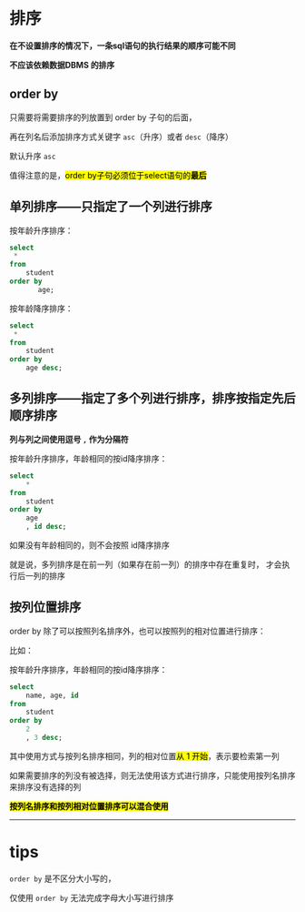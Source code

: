 # 排序

**在不设置排序的情况下，一条sql语句的执行结果的顺序可能不同**

**不应该依赖数据DBMS 的排序**

## order by

只需要将需要排序的列放置到 order by 子句的后面，

再在列名后添加排序方式关键字 `asc`（升序）或者 `desc`（降序）

默认升序 `asc` 

值得注意的是，<mark>order by子句必须位于select语句的**最后**</mark>

## 单列排序——只指定了一个列进行排序

按年龄升序排序：

 ```sql
 select 
  *
 from 
     student
 order by 
        age;
 ```

 按年龄降序排序：

 ```sql
 select
  *
 from
     student
 order by
     age desc;
 ```

## 多列排序——指定了多个列进行排序，排序按指定先后顺序排序

 **列与列之间使用逗号 `,` 作为分隔符**

 按年龄升序排序，年龄相同的按id降序排序：

 ```sql
 select
     *
 from
     student
 order by
     age
     , id desc;
 ```

 如果没有年龄相同的，则不会按照 id降序排序

 就是说，多列排序是在前一列（如果存在前一列）的排序中存在重复时， 才会执行后一列的排序

## 按列位置排序

 order by 除了可以按照列名排序外，也可以按照列的相对位置进行排序：

 比如：

 按年龄升序排序，年龄相同的按id降序排序：

 ```sql
 select 
     name, age, id
 from 
     student
 order by 
     2
     , 3 desc;
 ```

 其中使用方式与按列名排序相同，列的相对位置<mark>从 1 开始</mark>，表示要检索第一列

 如果需要排序的列没有被选择，则无法使用该方式进行排序，只能使用按列名排序来排序没有选择的列

 **<mark>按列名排序和按列相对位置排序可以混合使用</mark>**

---

# tips

`order by` 是不区分大小写的，

仅使用 `order by` 无法完成字母大小写进行排序

